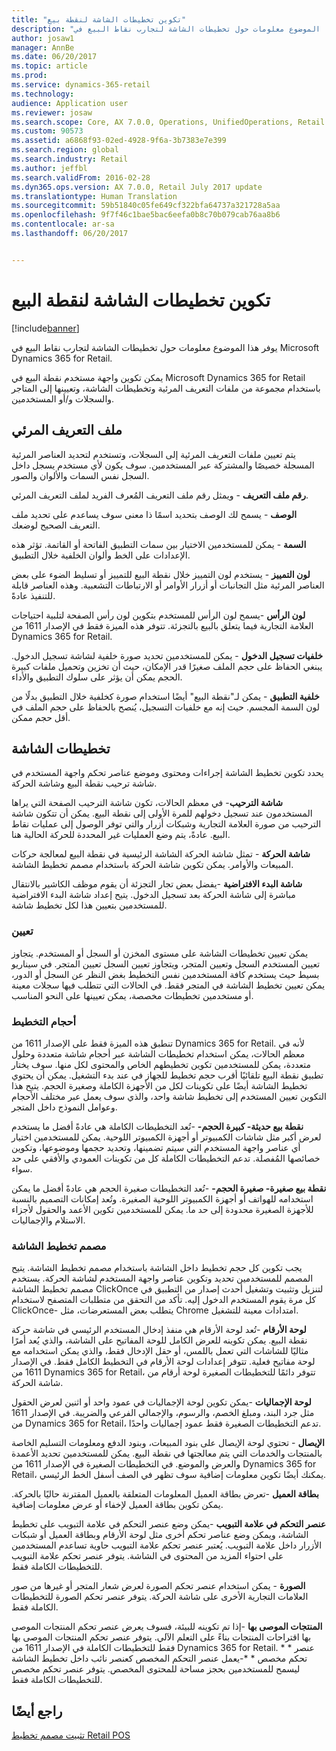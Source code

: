 ```yaml
---
title: "تكوين تخطيطات الشاشة لنقطة بيع"
description: "يوفر هذا الموضوع معلومات حول تخطيطات الشاشة لتجارب نقاط البيع في Microsoft Dynamics 365 for Retail."
author: josaw1
manager: AnnBe
ms.date: 06/20/2017
ms.topic: article
ms.prod: 
ms.service: dynamics-365-retail
ms.technology: 
audience: Application user
ms.reviewer: josaw
ms.search.scope: Core, AX 7.0.0, Operations, UnifiedOperations, Retail
ms.custom: 90573
ms.assetid: a6868f93-02ed-4928-9f6a-3b7383e7e399
ms.search.region: global
ms.search.industry: Retail
ms.author: jeffbl
ms.search.validFrom: 2016-02-28
ms.dyn365.ops.version: AX 7.0.0, Retail July 2017 update
ms.translationtype: Human Translation
ms.sourcegitcommit: 59b51840c05fe649cf322bfa64737a321728a5aa
ms.openlocfilehash: 9f7f46c1bae5bac6eefa0b8c70b079cab76aa8b6
ms.contentlocale: ar-sa
ms.lasthandoff: 06/20/2017


---
```


# <a name="configure-screen-layouts-for-pos"></a>تكوين تخطيطات الشاشة لنقطة البيع

[!include[banner](includes/banner.md)]


يوفر هذا الموضوع معلومات حول تخطيطات الشاشة لتجارب نقاط البيع في Microsoft Dynamics 365 for Retail.

يمكن تكوين واجهة مستخدم نقطة البيع في Microsoft Dynamics 365 for Retail باستخدام مجموعة من ملفات التعريف المرئية وتخطيطات الشاشة، وتعيينها إلى المتاجر والسجلات و/أو المستخدمين.

## <a name="visual-profile"></a>ملف التعريف المرئي
يتم تعيين ملفات التعريف المرئية إلى السجلات، وتستخدم لتحديد العناصر المرئية المسجلة خصيصًا والمشتركة عبر المستخدمين. سوف يكون لأي مستخدم يسجل داخل السجل نفس السمات والألوان والصور. 

**رقم ملف التعريف** - ويمثل رقم ملف التعريف المُعرف الفريد لملف التعريف المرئي. 

**الوصف** - يسمح لك الوصف بتحديد اسمًا ذا معنى سوف يساعدم على تحديد ملف التعريف الصحيح لوضعك.

**السمة** - يمكن للمستخدمين الاختيار بين سمات التطبيق الفاتحة أو القاتمة. تؤثر هذه الإعدادات على الخط وألوان الخلفية خلال التطبيق.

**لون التمييز** - يستخدم لون التمييز خلال نقطة البيع للتمييز أو تسليط الضوء على بعض العناصر المرئية مثل التجانبات أو أزرار الأوامر أو الارتباطات التشعبية. وهذه العناصر قابلة للتنفيذ عادةً.

**لون الرأس** -يسمح لون الرأس للمستخدم بتكوين لون رأس الصفحة لتلبية احتياجات العلامة التجارية فيما يتعلق بالبيع بالتجزئة. تتوفر هذه الميزة فقط في الإصدار 1611 من Dynamics 365 for Retail.

**خلفيات تسجيل الدخول** - يمكن للمستخدمين تحديد صورة خلفية لشاشة تسجيل الدخول. يبنغي الحفاظ على حجم الملف صغيرًا قدر الإمكان، حيث أن تخزين وتحميل ملفات كبيرة الحجم يمكن أن يؤثر على سلوك التطبيق والأداء.

**خلفية التطبيق** - يمكن لـ"نقطة البيع" أيضًا استخدام صورة كخلفية خلال التطبيق بدلًا من لون السمة المجسم. حيث إنه مع خلفيات التسجيل، يُنصح بالحفاظ على حجم الملف في أقل حجم ممكن.

## <a name="screen-layouts"></a>تخطيطات الشاشة
يحدد تكوين تخطيط الشاشة إجراءات ومحتوى وموضع عناصر تحكم واجهة المستخدم في شاشة ترحيب نقطة البيع وشاشة الحركة. 

**شاشة الترحيب**- في معظم الحالات، تكون شاشة الترحيب الصفحة التي يراها المستخدمون عند تسجيل دخولهم للمرة الأولى إلى نقطة البيع. يمكن أن تتكون شاشة الترحيب من صورة العلامة التجارية وشبكات أزرار والتي توفر الوصول إلى عمليات نقاط البيع. عادةً، يتم وضع العمليات غير المحددة للحركة الحالية هنا. 

**شاشة الحركة** - تمثل شاشة الحركة الشاشة الرئيسية في نقطة البيع لمعالجة حركات المبيعات والأوامر. يمكن تكوين شاشة الحركة باستخدام مصمم تخطيط الشاشة. 

**شاشة البدء الافتراضية** -يفضل بعض تجار التجزئة أن يقوم موظف الكاشير بالانتقال مباشرة إلى شاشة الحركة بعد تسجيل الدخول. يتيح إعداد شاشة البدء الافتراضية للمستخدمين بتعيين هذا لكل تخطيط شاشة.

### <a name="assignment"></a>تعيين

يمكن تعيين تخطيطات الشاشة على مستوى المخزن أو السجل أو المستخدم. يتجاوز تعيين المستخدم السجل وتعيين المتجر، ويتجاوز تعيين السجل تعيين المتجر. في سيناريو بسيط حيث يستخدم كافة المستخدمين نفس التخطيط بغض النظر عن السجل أو الدور، يمكن تعيين تخطيط الشاشة في المتجر فقط. في الحالات التي تتطلب فيها سجلات معينة أو مستخدمين تخطيطات مخصصة، يمكن تعيينها على النحو المناسب.

### <a name="layout-sizes"></a>أحجام التخطيط

تنطبق هذه الميزة فقط على الإصدار 1611 من Dynamics 365 for Retail. لأنه في معظم الحالات، يمكن استخدام تخطيطات الشاشة عبر أحجام شاشة متعددة وحلول متعددة، يمكن للمستخدمين تكوين تخطيطهم الخاص والمحتوى لكل منها. سوف يختار تطبيق نقطة البيع تلقائيًا أقرب حجم تخطيط للجهاز في عند بدء التشغيل. يمكن أن يحتوي تخطيط الشاشة أيضًا على تكوينات لكل من الأجهزة الكاملة وصغيرة الحجم. يتيح هذا التكوين تعيين المستخدم إلى تخطيط شاشة واحد، والذي سوف يعمل عبر مختلف الأحجام وعوامل النموذج داخل المتجر. 

**نقطة بيع حديثة- كبيرة الحجم-** -تُعد التخطيطات الكاملة هي عادةً أفضل ما يستخدم لعرض أكبر مثل شاشات الكمبيوتر أو أجهزة الكمبيوتر اللوحية. يمكن للمستخدمين اختيار أي عناصر واجهة المستخدم التي سيتم تضمينها، وتحديد حجمها وموضوعها، وتكوين خصائصها المُفصلة. تدعم التخطيطات الكاملة كل من تكوينات العمودي والأفقي على حد سواء. 

**نقطة بيع صغيرة- صغيرة الحجم-** -تُعد التخطيطات صغيرة الحجم هي عادةً أفضل ما يمكن استخدامه للهواتف أو أجهزة الكمبيوتر اللوحية الصغيرة. وتُعد إمكانات التصميم بالنسبة للأجهزة الصغيرة محدودة إلى حد ما. يمكن للمستخدمين تكوين الأعمد والحقول لأجزاء الاستلام والإجماليات.

### <a name="screen-layout-designer"></a>مصمم تخطيط الشاشة

يجب تكوين كل حجم تخطيط داخل الشاشة باستخدام مصمم تخطيط الشاشة. يتيح المصمم للمستخدمين تحديد وتكوين عناصر واجهة المستخدم لشاشة الحركة. يستخدم مصمم تخطيط الشاشة ClickOnce لتنزيل وتثبيت وتشغيل أحدث إصدار من التطبيق في كل مرة يقوم المستخدم الدخول إليه. تأكد من التحقق من متطلبات المتصفح لاستخدام ClickOnce- يتطلب بعض المستعرضات، مثل Chrome امتدادات معينة للتشغيل. 

**لوحة الأرقام** -تُعد لوحة الأرقام هي منفذ إدخال المستخدم الرئيسي في شاشة حركة نقطة البيع. يمكن تكوينه للعرض الكامل للوحة المفاتيح على الشاشة، والذي يُعد أمرًا مثاليًا للشاشات التي تعمل باللمس، أو حقل الإدخال فقط، والذي يمكن استخدامه مع لوحة مفاتيح فعلية. تتوفر إعدادات لوحة الأرقام في التخطيط الكامل فقط. في الإصدار 1611 من Dynamics 365 for Retail، تتوفر دائمًا للتخطيطات الصغيرة لوحة أرقام من شاشة الحركة.

**لوحة الإجماليات** -يمكن تكوين لوحة الإجماليات في عمود واحد أو اثنين لعرض الحقول مثل جرد البند، ومبلغ الخصم، والرسوم، والإجمالي الفرعي والضريبة. في الإصدار 1611 من Dynamics 365 for Retail، تدعم التخطيطات الصغيرة فقط عمود إجماليات واحدًا. 

**الإيصال** - تحتوي لوحة الإيصال على بنود المبيعات، وبنود الدفع ومعلومات التسليم الخاصة بالمنتجات والخدمات التي يتم معالجتها في نقطة البيع. يمكن للمستخدمين تحديد الأعمدة والعرض والموضع. في التخطيطات الصغيرة في الإصدار 1611 من Dynamics 365 for Retail، يمكنك أيضًا تكوين معلومات إضافية سوف تظهر في الصف أسفل الخط الرئيسي. 

**بطاقة العميل** -تعرض بطاقة العميل المعلومات المتعلقة بالعميل المقترنة حاليًا بالحركة. يمكن تكوين بطاقة العميل لإخفاء أو عرض معلومات إضافية. 

**عنصر التحكم في علامة التبويب** -يمكن وضع عنصر التحكم في علامة التبويب على تخطيط الشاشة، ويمكن وضع عناصر تحكم أخرى مثل لوحة الأرقام وبطاقة العميل أو شبكات الأزرار داخل علامة التبويب. يُعتبر عنصر تحكم علامة التبويب حاوية تساعدم المستخدمين على احتواء المزيد من المحتوى في الشاشة. يتوفر عنصر تحكم علامة التبويب للتخطيطات الكاملة فقط. 

**الصورة** - يمكن استخدام عنصر تحكم الصورة لعرض شعار المتجر أو غيرها من صور العلامات التجارية الأخرى على شاشة الحركة. يتوفر عنصر تحكم الصورة للتخطيطات الكاملة فقط. 

**المنتجات الموصى بها** -إذا تم تكوينه للبيئة، فسوف يعرض عنصر تحكم المنتجات الموصى بها اقتراحات المنتجات بناءً على التعلم الآلي. يتوفر عنصر تحكم المنتجات الموصى بها فقط للتخطيطات الكاملة في الإصدار 1611 من Dynamics 365 for Retail. * * عنصر تحكم مخصص * *-يعمل عنصر التحكم المخصص كعنصر نائب داخل تخطيط الشاشة ليسمح للمستخدمين بحجز مساحة للمحتوى المخصص. يتوفر عنصر تحكم مخصص للتخطيطات الكاملة فقط.

<a name="see-also"></a>راجع أيضًا
--------

[تثبيت مصمم تخطيط Retail POS](install-pos-layout-designer.md)




